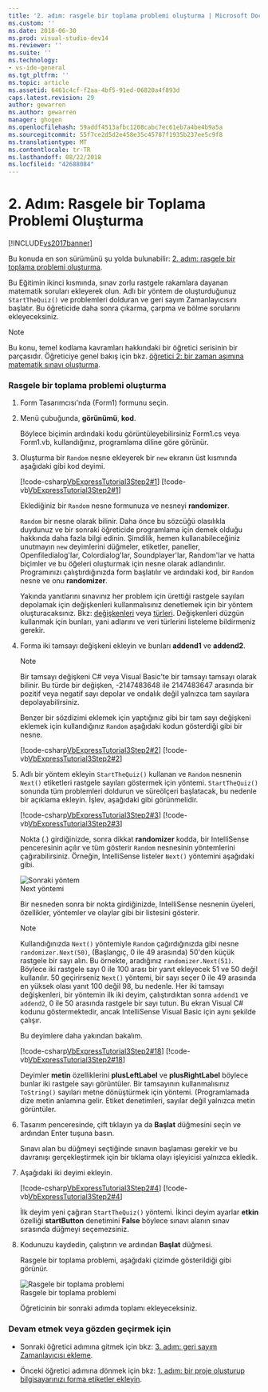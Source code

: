 ```yaml
---
title: '2. adım: rasgele bir toplama problemi oluşturma | Microsoft Docs'
ms.custom: ''
ms.date: 2018-06-30
ms.prod: visual-studio-dev14
ms.reviewer: ''
ms.suite: ''
ms.technology:
- vs-ide-general
ms.tgt_pltfrm: ''
ms.topic: article
ms.assetid: 6461c4cf-f2aa-4bf5-91ed-06820a4f893d
caps.latest.revision: 29
author: gewarren
ms.author: gewarren
manager: ghogen
ms.openlocfilehash: 59addf4513afbc1208cabc7ec61eb7a4be4b9a5a
ms.sourcegitcommit: 55f7ce2d5d2e458e35c45787f1935b237ee5c9f8
ms.translationtype: MT
ms.contentlocale: tr-TR
ms.lasthandoff: 08/22/2018
ms.locfileid: "42688084"
---
```

# <a name="step-2-create-a-random-addition-problem"></a>2. Adım: Rasgele bir Toplama Problemi Oluşturma
[!INCLUDE[vs2017banner](../includes/vs2017banner.md)]

Bu konuda en son sürümünü şu yolda bulunabilir: [2. adım: rasgele bir toplama problemi oluşturma](https://docs.microsoft.com/visualstudio/ide/step-2-create-a-random-addition-problem).  
  
Bu Eğitimin ikinci kısmında, sınav zorlu rastgele rakamlara dayanan matematik soruları ekleyerek olun. Adlı bir yöntem de oluşturduğunuz `StartTheQuiz()` ve problemleri dolduran ve geri sayım Zamanlayıcısını başlatır. Bu öğreticide daha sonra çıkarma, çarpma ve bölme sorularını ekleyeceksiniz.  
  
> [!NOTE]
>  Bu konu, temel kodlama kavramları hakkındaki bir öğretici serisinin bir parçasıdır. Öğreticiye genel bakış için bkz. [öğretici 2: bir zaman aşımına matematik sınavı oluşturma](../ide/tutorial-2-create-a-timed-math-quiz.md).  
  
### <a name="to-create-a-random-addition-problem"></a>Rasgele bir toplama problemi oluşturma  
  
1.  Form Tasarımcısı'nda (Form1) formunu seçin.  
  
2.  Menü çubuğunda, **görünümü**, **kod**.  
  
     Böylece biçimin ardındaki kodu görüntüleyebilirsiniz Form1.cs veya Form1.vb, kullandığınız, programlama diline göre görünür.  
  
3.  Oluşturma bir `Random` nesne ekleyerek bir `new` ekranın üst kısmında aşağıdaki gibi kod deyimi.  
  
     [!code-csharp[VbExpressTutorial3Step2#1](../snippets/csharp/VS_Snippets_VBCSharp/vbexpresstutorial3step2/cs/form1.cs#1)]
     [!code-vb[VbExpressTutorial3Step2#1](../snippets/visualbasic/VS_Snippets_VBCSharp/vbexpresstutorial3step2/vb/form1.vb#1)]  
  
     Eklediğiniz bir `Random` nesne formunuza ve nesneyi **randomizer**.  
  
     `Random` bir nesne olarak bilinir. Daha önce bu sözcüğü olasılıkla duydunuz ve bir sonraki öğreticide programlama için demek olduğu hakkında daha fazla bilgi edinin. Şimdilik, hemen kullanabileceğiniz unutmayın `new` deyimlerini düğmeler, etiketler, paneller, Openfiledialog'lar, Colordialog'lar, Soundplayer'lar, Random'lar ve hatta biçimler ve bu öğeleri oluşturmak için nesne olarak adlandırılır. Programınızı çalıştırdığınızda form başlatılır ve ardındaki kod, bir `Random` nesne ve onu **randomizer**.  
  
     Yakında yanıtlarını sınavınız her problem için ürettiği rastgele sayıları depolamak için değişkenleri kullanmalısınız denetlemek için bir yöntem oluşturacaksınız. Bkz: [değişkenleri](http://msdn.microsoft.com/library/4cfaa06d-4ae3-4307-897b-cf599dc24caa) veya [türleri](http://msdn.microsoft.com/library/f782d7cc-035e-4500-b1b1-36a9881130ad). Değişkenleri düzgün kullanmak için bunları, yani adlarını ve veri türlerini listeleme bildirmeniz gerekir.  
  
4.  Forma iki tamsayı değişkeni ekleyin ve bunları **addend1** ve **addend2**.  
  
    > [!NOTE]
    >  Bir tamsayı değişkeni C# veya Visual Basic'te bir tamsayı tamsayı olarak bilinir. Bu türde bir değişken, -2147483648 ile 2147483647 arasında bir pozitif veya negatif sayı depolar ve ondalık değil yalnızca tam sayılara depolayabilirsiniz.  
  
     Benzer bir sözdizimi eklemek için yaptığınız gibi bir tam sayı değişkeni eklemek için kullandığınız `Random` aşağıdaki kodun gösterdiği gibi bir nesne.  
  
     [!code-csharp[VbExpressTutorial3Step2#2](../snippets/csharp/VS_Snippets_VBCSharp/vbexpresstutorial3step2/cs/form1.cs#2)]
     [!code-vb[VbExpressTutorial3Step2#2](../snippets/visualbasic/VS_Snippets_VBCSharp/vbexpresstutorial3step2/vb/form1.vb#2)]  
  
5.  Adlı bir yöntem ekleyin `StartTheQuiz()` kullanan ve `Random` nesnenin `Next()` etiketleri rastgele sayıları göstermek için yöntemi. `StartTheQuiz()` sonunda tüm problemleri doldurun ve süreölçeri başlatacak, bu nedenle bir açıklama ekleyin. İşlev, aşağıdaki gibi görünmelidir.  
  
     [!code-csharp[VbExpressTutorial3Step2#3](../snippets/csharp/VS_Snippets_VBCSharp/vbexpresstutorial3step2/cs/form1.cs#3)]
     [!code-vb[VbExpressTutorial3Step2#3](../snippets/visualbasic/VS_Snippets_VBCSharp/vbexpresstutorial3step2/vb/form1.vb#3)]  
  
     Nokta (.) girdiğinizde, sonra dikkat **randomizer** kodda, bir IntelliSense penceresinin açılır ve tüm gösterir `Random` nesnesinin yöntemlerini çağırabilirsiniz. Örneğin, IntelliSense listeler `Next()` yöntemini aşağıdaki gibi.  
  
     ![Sonraki yöntem](../ide/media/express-randomwhite.png "Express_RandomWhite")  
Next yöntemi  
  
     Bir nesneden sonra bir nokta girdiğinizde, IntelliSense nesnenin üyeleri, özellikler, yöntemler ve olaylar gibi bir listesini gösterir.  
  
    > [!NOTE]
    >  Kullandığınızda `Next()` yöntemiyle `Random` çağırdığınızda gibi nesne `randomizer.Next(50)`, (Başlangıç, 0 ile 49 arasında) 50'den küçük rastgele bir sayı alın. Bu örnekte, aradığınız `randomizer.Next(51)`. Böylece iki rastgele sayı 0 ile 100 arası bir yanıt ekleyecek 51 ve 50 değil kullanılır. 50 geçirirseniz `Next()` yöntemi, bir sayı seçer 0 ile 49 arasında en yüksek olası yanıt 100 değil 98, bu nedenle. Her iki tamsayı değişkenleri, bir yöntemin ilk iki deyim, çalıştırdıktan sonra `addend1` ve `addend2`, 0 ile 50 arasında rastgele bir sayı tutun. Bu ekran Visual C# kodunu göstermektedir, ancak IntelliSense Visual Basic için aynı şekilde çalışır.  
  
     Bu deyimlere daha yakından bakalım.  
  
     [!code-csharp[VbExpressTutorial3Step2#18](../snippets/csharp/VS_Snippets_VBCSharp/vbexpresstutorial3step2/cs/form1.cs#18)]
     [!code-vb[VbExpressTutorial3Step2#18](../snippets/visualbasic/VS_Snippets_VBCSharp/vbexpresstutorial3step2/vb/form1.vb#18)]  
  
     Deyimler **metin** özelliklerini **plusLeftLabel** ve **plusRightLabel** böylece bunlar iki rastgele sayı görüntüler. Bir tamsayının kullanmalısınız `ToString()` sayıları metne dönüştürmek için yöntemi. (Programlamada dize metin anlamına gelir. Etiket denetimleri, sayılar değil yalnızca metin görüntüler.  
  
6.  Tasarım penceresinde, çift tıklayın ya da **Başlat** düğmesini seçin ve ardından Enter tuşuna basın.  
  
     Sınavı alan bu düğmeyi seçtiğinde sınavın başlaması gerekir ve bu davranışı gerçekleştirmek için bir tıklama olayı işleyicisi yalnızca ekledik.  
  
7.  Aşağıdaki iki deyimi ekleyin.  
  
     [!code-csharp[VbExpressTutorial3Step2#4](../snippets/csharp/VS_Snippets_VBCSharp/vbexpresstutorial3step2/cs/form1.cs#4)]
     [!code-vb[VbExpressTutorial3Step2#4](../snippets/visualbasic/VS_Snippets_VBCSharp/vbexpresstutorial3step2/vb/form1.vb#4)]  
  
     İlk deyim yeni çağıran `StartTheQuiz()` yöntemi. İkinci deyim ayarlar **etkin** özelliği **startButton** denetimini **False** böylece sınavı alanın sınav sırasında düğmeyi seçemezsiniz.  
  
8.  Kodunuzu kaydedin, çalıştırın ve ardından **Başlat** düğmesi.  
  
     Rasgele bir toplama problemi, aşağıdaki çizimde gösterildiği gibi görünür.  
  
     ![Rasgele bir toplama problemi](../ide/media/express-additionproblem.png "Express_AdditionProblem")  
Rasgele bir toplama problemi  
  
     Öğreticinin bir sonraki adımda toplamı ekleyeceksiniz.  
  
### <a name="to-continue-or-review"></a>Devam etmek veya gözden geçirmek için  
  
-   Sonraki öğretici adımına gitmek için bkz: [3. adım: geri sayım Zamanlayıcısı ekleme](../ide/step-3-add-a-countdown-timer.md).  
  
-   Önceki öğretici adımına dönmek için bkz: [1. adım: bir proje oluşturup bilgisayarınızı forma etiketler ekleyin](../ide/step-1-create-a-project-and-add-labels-to-your-form.md).




